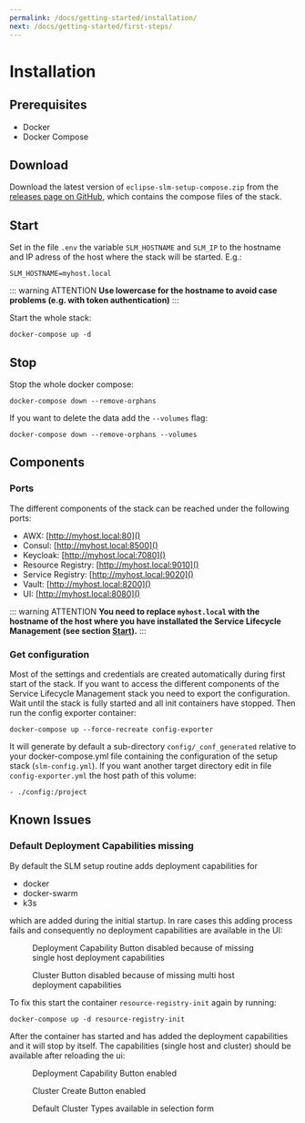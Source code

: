 ```yaml
---
permalink: /docs/getting-started/installation/
next: /docs/getting-started/first-steps/
---
```


# Installation

## Prerequisites
* Docker
* Docker Compose

## Download
Download the latest version of `eclipse-slm-setup-compose.zip` from the [releases page on GitHub](https://github.com/eclipse-slm/slm/releases), which contains the compose files of the stack.

<div id="start"></div>

## Start

Set in the file `.env` the variable `SLM_HOSTNAME` and `SLM_IP` to the hostname and IP adress of the host where the stack will be started. E.g.:
```
SLM_HOSTNAME=myhost.local
```

::: warning ATTENTION
**Use lowercase for the hostname to avoid case problems (e.g. with token authentication)**
:::

Start the whole stack:
```
docker-compose up -d
```

## Stop
Stop the whole docker compose:
```
docker-compose down --remove-orphans
```
If you want to delete the data add the `--volumes` flag:
```
docker-compose down --remove-orphans --volumes
```

## Components

### Ports
The different components of the stack can be reached under the following ports:
* AWX: [http://myhost.local:80]()
* Consul: [http://myhost.local:8500]()
* Keycloak: [http://myhost.local:7080]()
* Resource Registry: [http://myhost.local:9010]()
* Service Registry: [http://myhost.local:9020]()
* Vault: [http://myhost.local:8200]()
* UI: [http://myhost.local:8080]()

::: warning ATTENTION
**You need to replace `myhost.local` with the hostname of the host where you have installated the Service Lifecycle Management (see section [Start](#start)).**
:::

### Get configuration

Most of the settings and credentials are created automatically during first start of the stack. If you want to access the different components of the Service Lifecycle Management stack you need to export the configuration. Wait until the stack is fully started and all init containers have stopped. Then run the config exporter container:
```
docker-compose up --force-recreate config-exporter
```

It will generate by default a sub-directory `config/_conf_generated` relative to your docker-compose.yml file containing 
the configuration of the setup stack (`slm-config.yml`). If you want another target directory edit in file `config-exporter.yml` 
the host path of this volume:
```
- ./config:/project
```

## Known Issues

### Default Deployment Capabilities missing

By default the SLM setup routine adds deployment capabilities for

- docker
- docker-swarm
- k3s

which are added during the initial startup. In rare cases this adding process fails and consequently no deployment 
capabilities are available in the UI:

<figure>
    <img :src="$withBase('/img/figures/installation/known-issues-missing-dcs-dc-button-disabled.png')">
    <figcaption>Deployment Capability Button disabled because of missing single host deployment capabilities</figcaption>
</figure>

<figure>
    <img :src="$withBase('/img/figures/installation/known-issues-missing-dcs-cluster-button-disabled.png')">
    <figcaption>Cluster Button disabled because of missing multi host deployment capabilities</figcaption>
</figure>

To fix this start the container `resource-registry-init` again by running:

```
docker-compose up -d resource-registry-init
```

After the container has started and has added the deployment capabilities and it will stop by itself. The capabilities (single 
host and cluster) should be available after reloading the ui:

<figure>
    <img :src="$withBase('/img/figures/installation/known-issues-missing-dcs-dc-button-enabled.png')">
    <figcaption>Deployment Capability Button enabled</figcaption>
</figure>

<figure>
    <img :src="$withBase('/img/figures/installation/known-issues-missing-dcs-cluster-button-enabled.png')">
    <figcaption>Cluster Create Button enabled</figcaption>
</figure>

<figure>
    <img :src="$withBase('/img/figures/installation/known-issues-missing-dcs-cluster-types-available.png')">
    <figcaption>Default Cluster Types available in selection form</figcaption>
</figure>
